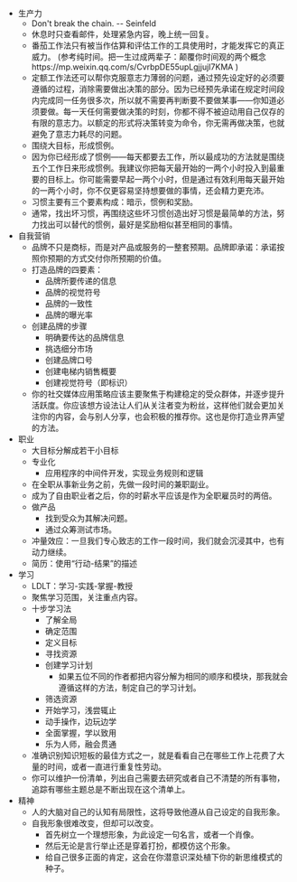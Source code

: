 * 生产力
    * Don't break the chain. -- Seinfeld
    * 休息时只查看邮件，处理紧急内容，晚上统一回复。
    * 番茄工作法只有被当作估算和评估工作的工具使用时，才能发挥它的真正威力。
(参考纯时间。把一生过成两辈子：颠覆你时间观的两个概念https://mp.weixin.qq.com/s/CvrbpDE55upLgjjujI7KMA )
    * 定额工作法还可以帮你克服意志力薄弱的问题，通过预先设定好的必须要遵循的过程，消除需要做出决策的部分。因为已经预先承诺在规定时间段内完成同一任务很多次，所以就不需要再判断要不要做某事——你知道必须要做。每一天任何需要做决策的时刻，你都不得不被迫动用自己仅存的有限的意志力。以额定的形式将决策转变为命令，你无需再做决策，也就避免了意志力耗尽的问题。
    * 围绕大目标，形成惯例。
    * 因为你已经形成了惯例——每天都要去工作，所以最成功的方法就是围绕五个工作日来形成惯例。我建议你把每天最开始的一两个小时投入到最重要的目标上。你可能需要早起一两个小时，但是通过有效利用每天最开始的一两个小时，你不仅更容易坚持想要做的事情，还会精力更充沛。
    * 习惯主要有三个要素构成：暗示，惯例和奖励。
    * 通常，找出坏习惯，再围绕这些坏习惯创造出好习惯是最简单的方法，努力找出可以替代的惯例，最好是奖励相似甚至相同的事情。
* 自我营销
    * 品牌不只是商标，而是对产品或服务的一整套预期。品牌即承诺：承诺按照你预期的方式交付你所预期的价值。
    * 打造品牌的四要素：
        * 品牌所要传递的信息
        * 品牌的视觉符号
        * 品牌的一致性
        * 品牌的曝光率
    * 创建品牌的步骤
        * 明确要传达的品牌信息
        * 挑选细分市场
        * 创建品牌口号
        * 创建电梯内销售概要
        * 创建视觉符号（即标识）
    * 你的社交媒体应用策略应该主要聚焦于构建稳定的受众群体，并逐步提升活跃度。你应该想方设法让人们从关注者变为粉丝，这样他们就会更加关注你的内容，会与别人分享，也会积极的推荐你。这也是你打造业界声望的方法。
* 职业
    * 大目标分解成若干小目标
    * 专业化
        * 应用程序的中间件开发，实现业务规则和逻辑
    * 在全职从事新业务之前，先做一段时间的兼职副业。
    * 成为了自由职业者之后，你的时薪水平应该是作为全职雇员时的两倍。
    * 做产品
        * 找到受众为其解决问题。
        * 通过众筹测试市场。
    * 冲量效应：一旦我们专心致志的工作一段时间，我们就会沉浸其中，也有动力继续。
    * 简历：使用“行动-结果”的描述
* 学习
    * LDLT：学习-实践-掌握-教授
    * 聚焦学习范围，关注重点内容。
    * 十步学习法
        * 了解全局
        * 确定范围
        * 定义目标
        * 寻找资源
        * 创建学习计划
            * 如果五位不同的作者都把内容分解为相同的顺序和模块，那我就会遵循这样的方法，制定自己的学习计划。
        * 筛选资源
        * 开始学习，浅尝辄止
        * 动手操作，边玩边学
        * 全面掌握，学以致用
        * 乐为人师，融会贯通
    * 准确识别知识短板的最佳方式之一，就是看看自己在哪些工作上花费了大量的时间，或者一直进行重复性劳动。
    * 你可以维护一份清单，列出自己需要去研究或者自己不清楚的所有事物，追踪有哪些主题总是不断出现在这个清单上。
* 精神
    * 人的大脑对自己的认知有局限性，这将导致他遵从自己设定的自我形象。
    * 自我形象很难改变，但却可以改变。
        * 首先树立一个理想形象，为此设定一句名言，或者一个肖像。
        * 然后无论是言行举止还是穿着打扮，都模仿这个形象。
        * 给自己很多正面的肯定，这会在你潜意识深处植下你的新思维模式的种子。
